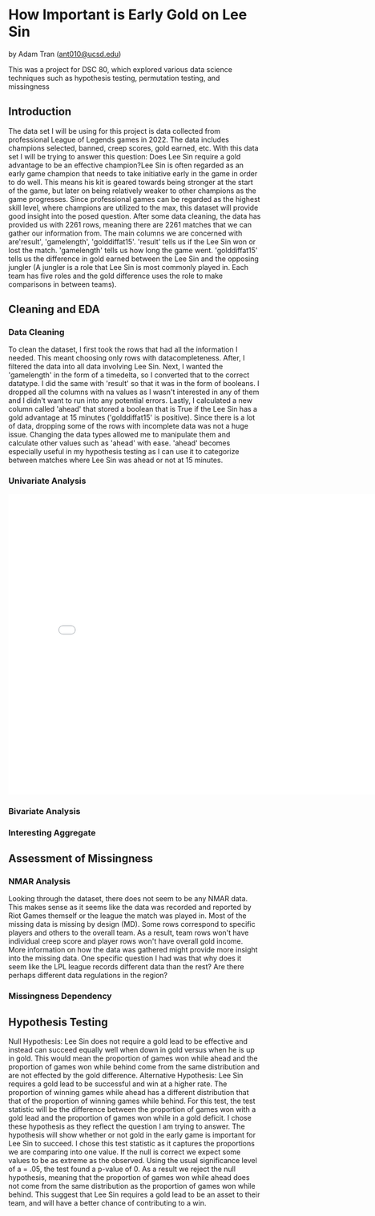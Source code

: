 # How Important is Early Gold on Lee Sin
by Adam Tran (ant010@ucsd.edu)

This was a project for DSC 80, which explored various data science techniques such as hypothesis testing, permutation testing, and missingness

## Introduction
The data set I will be using for this project is data collected from professional League of Legends games in 2022. The data includes champions selected, banned, creep scores, gold earned, etc. With this data set I will be trying to answer this question: Does Lee Sin require a gold advantage to be an effective champion?Lee Sin is often regarded as an early game champion that needs to take initiative early in the game in order to do well. This means his kit is geared towards being stronger at the start of the game, but later on being relatively weaker to other champions as the game progresses. Since professional games can be regarded as the highest skill level, where champions are utilized to the max, this dataset will provide good insight into the posed question. 
After some data cleaning, the data has provided us with 2261 rows, meaning there are 2261 matches that we can gather our information from. The main columns we are concerned with are'result', 'gamelength', 'golddiffat15'. 'result' tells us if the Lee Sin won or lost the match. 'gamelength' tells us how long the game went. 'golddiffat15' tells us the difference in gold earned between the Lee Sin and the opposing jungler (A jungler is a role that Lee Sin is most commonly played in. Each team has five roles and the gold difference uses the role to make comparisons in between teams). 

## Cleaning and EDA
### Data Cleaning
To clean the dataset, I first took the rows that had all the information I needed. This meant choosing only rows with datacompleteness. After, I filtered the data into all data involving Lee Sin. Next, I wanted the  'gamelength' in the form of a timedelta, so I converted that to the correct datatype. I did the same with 'result' so that it was in the form of booleans. I dropped all the columns with na values as I wasn't interested in any of them and I didn't want to run into any potential errors. Lastly, I calculated a new column called 'ahead' that stored a boolean that is True if the Lee Sin has a gold advantage at 15 minutes ('golddiffat15' is positive). 
Since there is a lot of data, dropping some of the rows with incomplete data was not a huge issue. Changing the data types allowed me to manipulate them and calculate other values such as 'ahead' with ease. 'ahead' becomes especially useful in my hypothesis testing as I can use it to categorize between matches where Lee Sin was ahead or not at 15 minutes.
### Univariate Analysis

<iframe src="assets/LeeSin_Gold_Diff.html" width=800 height=600 frameBorder=0></iframe>

### Bivariate Analysis
### Interesting Aggregate

## Assessment of Missingness
### NMAR Analysis
Looking through the dataset, there does not seem to be any NMAR data. This makes sense as it seems like the data was recorded and reported by Riot Games themself or the league the match was played in. Most of the missing data is missing by design (MD). Some rows correspond to specific players and others to the overall team. As a result, team rows won't have individual creep score and player rows won't have overall gold income. More information on how the data was gathered might provide more insight into the missing data. One specific question I had was that why does it seem like the LPL league records different data than the rest? Are there perhaps different data regulations in the region?
### Missingness Dependency
## Hypothesis Testing
Null Hypothesis: Lee Sin does not require a gold lead to be effective and instead can succeed equally well when down in gold versus when he is up in gold. This would mean the proportion of games won while ahead and the proportion of games won while behind come from the same distribution and are not effected by the gold difference.
Alternative Hypothesis: Lee Sin requires a gold lead to be successful and win at a higher rate. The proportion of winning games while ahead has a different distribution that that of the proportion of winning games while behind.
For this test, the test statistic will be the difference between the proportion of games won with a gold lead and the proportion of games won while in a gold deficit.
I chose these hypothesis as they reflect the question I am trying to answer. The hypothesis will show whether or not gold in the early game is important for Lee Sin to succeed. I chose this test statistic as it captures the proportions we are comparing into one value. If the null is correct we expect some values to be as extreme as the observed.
Using the usual significance level of a = .05, the test found a p-value of 0. As a result we reject the null hypothesis, meaning that the proportion of games won while ahead does not come from the same distribution as the proportion of games won while behind. This suggest that Lee Sin requires a gold lead to be an asset to their team, and will have a better chance of contributing to a win. 
